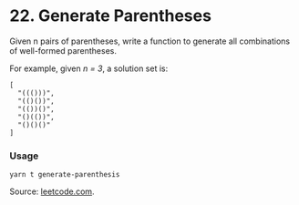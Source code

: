 # 22. Generate Parentheses

Given n pairs of parentheses, write a function to generate all combinations of well-formed parentheses.

For example, given _n = 3_, a solution set is:

```
[
  "((()))",
  "(()())",
  "(())()",
  "()(())",
  "()()()"
]
```

### Usage
```
yarn t generate-parenthesis
```

Source: [leetcode.com](https://leetcode.com/problems/generate-parentheses/).
